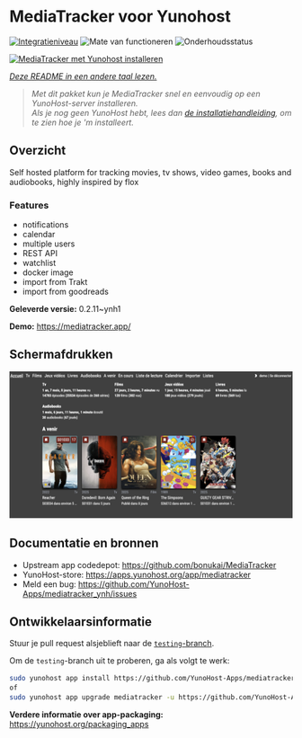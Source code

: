 <!--
NB: Deze README is automatisch gegenereerd door <https://github.com/YunoHost/apps/tree/master/tools/readme_generator>
Hij mag NIET handmatig aangepast worden.
-->

# MediaTracker voor Yunohost

[![Integratieniveau](https://apps.yunohost.org/badge/integration/mediatracker)](https://ci-apps.yunohost.org/ci/apps/mediatracker/)
![Mate van functioneren](https://apps.yunohost.org/badge/state/mediatracker)
![Onderhoudsstatus](https://apps.yunohost.org/badge/maintained/mediatracker)

[![MediaTracker met Yunohost installeren](https://install-app.yunohost.org/install-with-yunohost.svg)](https://install-app.yunohost.org/?app=mediatracker)

*[Deze README in een andere taal lezen.](./ALL_README.md)*

> *Met dit pakket kun je MediaTracker snel en eenvoudig op een YunoHost-server installeren.*  
> *Als je nog geen YunoHost hebt, lees dan [de installatiehandleiding](https://yunohost.org/install), om te zien hoe je 'm installeert.*

## Overzicht

Self hosted platform for tracking movies, tv shows, video games, books and audiobooks, highly inspired by flox

### Features

- notifications
- calendar
- multiple users
- REST API
- watchlist
- docker image
- import from Trakt
- import from goodreads


**Geleverde versie:** 0.2.11~ynh1

**Demo:** <https://mediatracker.app/>

## Schermafdrukken

![Schermafdrukken van MediaTracker](./doc/screenshots/screenshot.png)

## Documentatie en bronnen

- Upstream app codedepot: <https://github.com/bonukai/MediaTracker>
- YunoHost-store: <https://apps.yunohost.org/app/mediatracker>
- Meld een bug: <https://github.com/YunoHost-Apps/mediatracker_ynh/issues>

## Ontwikkelaarsinformatie

Stuur je pull request alsjeblieft naar de [`testing`-branch](https://github.com/YunoHost-Apps/mediatracker_ynh/tree/testing).

Om de `testing`-branch uit te proberen, ga als volgt te werk:

```bash
sudo yunohost app install https://github.com/YunoHost-Apps/mediatracker_ynh/tree/testing --debug
of
sudo yunohost app upgrade mediatracker -u https://github.com/YunoHost-Apps/mediatracker_ynh/tree/testing --debug
```

**Verdere informatie over app-packaging:** <https://yunohost.org/packaging_apps>
